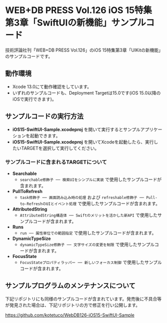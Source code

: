 # WEB+DB PRESS Vol.126 iOS 15特集　第3章「SwiftUIの新機能」サンプルコード

技術評論社刊「WEB+DB PRESS Vol.126」のiOS 15特集第3章「UIKitの新機能」のサンプルコードです。

## 動作環境

- Xcode 13.0にて動作確認をしています。
- いずれのサンプルコードも、Deployment Targetは15.0です(iOS 15.0以降のiOSで実行できます)。

## サンプルコードの実行方法

- **iOS15-SwiftUI-Sample.xcodeproj** を開いて実行するとサンプルアプリケーションを起動できます。
- **iOS15-SwiftUI-Sample.xcodeproj** を開いてXcodeを起動したら、実行したいTARGETを選択して実行してください。

### サンプルコードに含まれるTARGETについて

- **Searchable**
  - `searchable修飾子 ── 検索UIをシンプルに実装` で使用したサンプルコードが含まれます。
- **PullToRefresh**
  - `task修飾子 ── 画面読み込み時の処理` および `refreshable修飾子 ── Pull-to-RefreshのUIとイベント処理` で使用したサンプルコードが含まれます。
- **AttributedString**
  - `AttributedString構造体 ── Swiftのメリットを活かした新API` で使用したサンプルコードが含まれます。
- **Runs**
  - `run ── 属性単位での範囲指定` で使用したサンプルコードが含まれます。
- **DynamicTypeSize**
  - `dynamicTypeSize修飾子 ── 文字サイズの変更を制限` で使用したサンプルコードが含まれます。
- **FocusState**
  - `FocusStateプロパティラッパー ── 新しいフォーカス制御` で使用したサンプルコードが含まれます。

## サンプルプログラムのメンテナンスについて

下記リポジトリにも同様のサンプルコードが含まれています。発売後に不具合等が発見された場合は、下記リポジトリの方で修正を行い公開します。

https://github.com/kotetuco/WebDB126-iOS15-SwiftUI-Sample
